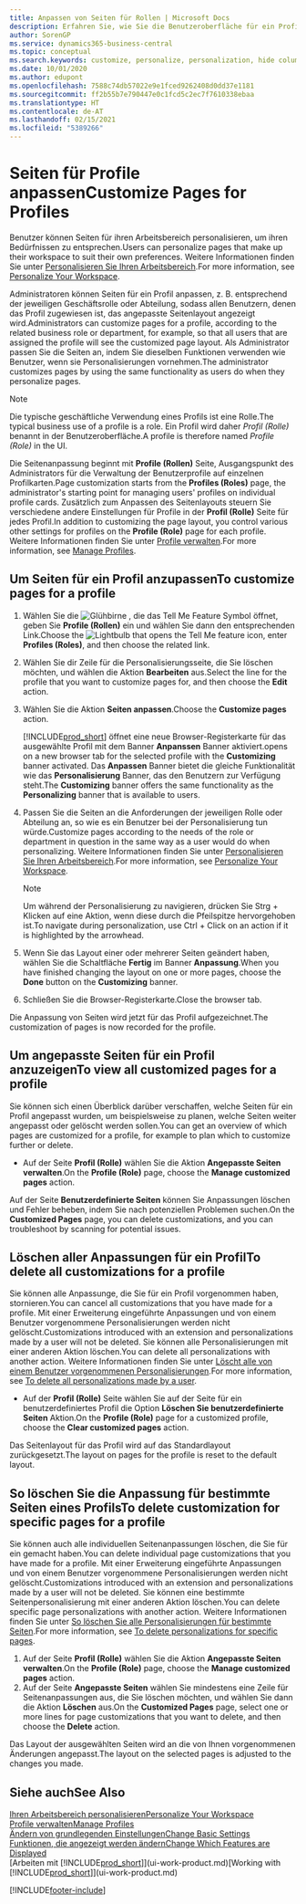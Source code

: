 ```yaml
---
title: Anpassen von Seiten für Rollen | Microsoft Docs
description: Erfahren Sie, wie Sie die Benutzeroberfläche für ein Profil (eine Rolle) anpassen, sodass allen Benutzern, die diese Rolle zugewiesen haben, ein benutzerdefinierter Arbeitsbereich angezeigt wird.
author: SorenGP
ms.service: dynamics365-business-central
ms.topic: conceptual
ms.search.keywords: customize, personalize, personalization, hide columns, remove fields, move fields
ms.date: 10/01/2020
ms.author: edupont
ms.openlocfilehash: 7588c74db57022e9e1fced9262408d0dd37e1181
ms.sourcegitcommit: ff2b55b7e790447e0c1fcd5c2ec7f7610338ebaa
ms.translationtype: HT
ms.contentlocale: de-AT
ms.lasthandoff: 02/15/2021
ms.locfileid: "5389266"
---
```

# <a name="customize-pages-for-profiles"></a><span data-ttu-id="19773-103">Seiten für Profile anpassen</span><span class="sxs-lookup"><span data-stu-id="19773-103">Customize Pages for Profiles</span></span>
<span data-ttu-id="19773-104">Benutzer können Seiten für ihren Arbeitsbereich personalisieren, um ihren Bedürfnissen zu entsprechen.</span><span class="sxs-lookup"><span data-stu-id="19773-104">Users can personalize pages that make up their workspace to suit their own preferences.</span></span> <span data-ttu-id="19773-105">Weitere Informationen finden Sie unter [Personalisieren Sie Ihren Arbeitsbereich](ui-personalization-user.md).</span><span class="sxs-lookup"><span data-stu-id="19773-105">For more information, see [Personalize Your Workspace](ui-personalization-user.md).</span></span>

<span data-ttu-id="19773-106">Administratoren können Seiten für ein Profil anpassen, z. B. entsprechend der jeweiligen Geschäftsrolle oder Abteilung, sodass allen Benutzern, denen das Profil zugewiesen ist, das angepasste Seitenlayout angezeigt wird.</span><span class="sxs-lookup"><span data-stu-id="19773-106">Administrators can customize pages for a profile, according to the related business role or department, for example, so that all users that are assigned the profile will see the customized page layout.</span></span> <span data-ttu-id="19773-107">Als Administrator passen Sie die Seiten an, indem Sie dieselben Funktionen verwenden wie Benutzer, wenn sie Personalisierungen vornehmen.</span><span class="sxs-lookup"><span data-stu-id="19773-107">The administrator customizes pages by using the same functionality as users do when they personalize pages.</span></span>

> [!NOTE]
> <span data-ttu-id="19773-108">Die typische geschäftliche Verwendung eines Profils ist eine Rolle.</span><span class="sxs-lookup"><span data-stu-id="19773-108">The typical business use of a profile is a role.</span></span> <span data-ttu-id="19773-109">Ein Profil wird daher *Profil (Rolle)* benannt in der Benutzeroberfläche.</span><span class="sxs-lookup"><span data-stu-id="19773-109">A profile is therefore named *Profile (Role)* in the UI.</span></span>

<span data-ttu-id="19773-110">Die Seitenanpassung beginnt mit **Profile (Rollen)** Seite, Ausgangspunkt des Administrators für die Verwaltung der Benutzerprofile auf einzelnen Profilkarten.</span><span class="sxs-lookup"><span data-stu-id="19773-110">Page customization starts from the **Profiles (Roles)** page, the administrator's starting point for managing users' profiles on individual profile cards.</span></span> <span data-ttu-id="19773-111">Zusätzlich zum Anpassen des Seitenlayouts steuern Sie verschiedene andere Einstellungen für Profile in der **Profil (Rolle)** Seite für jedes Profil.</span><span class="sxs-lookup"><span data-stu-id="19773-111">In addition to customizing the page layout, you control various other settings for profiles on the **Profile (Role)** page for each profile.</span></span> <span data-ttu-id="19773-112">Weitere Informationen finden Sie unter [Profile verwalten](admin-users-profiles-roles.md).</span><span class="sxs-lookup"><span data-stu-id="19773-112">For more information, see [Manage Profiles](admin-users-profiles-roles.md).</span></span>

## <a name="to-customize-pages-for-a-profile"></a><span data-ttu-id="19773-113">Um Seiten für ein Profil anzupassen</span><span class="sxs-lookup"><span data-stu-id="19773-113">To customize pages for a profile</span></span>
1. <span data-ttu-id="19773-114">Wählen Sie die ![Glühbirne , die das Tell Me Feature](media/ui-search/search_small.png "Tell Me-Funktion") Symbol öffnet, geben Sie **Profile (Rollen)** ein und wählen Sie dann den entsprechenden Link.</span><span class="sxs-lookup"><span data-stu-id="19773-114">Choose the ![Lightbulb that opens the Tell Me feature](media/ui-search/search_small.png "Tell me what you want to do") icon, enter **Profiles (Roles)**, and then choose the related link.</span></span>
2. <span data-ttu-id="19773-115">Wählen Sie dir Zeile für die Personalisierungsseite, die Sie löschen möchten, und wählen die Aktion **Bearbeiten** aus.</span><span class="sxs-lookup"><span data-stu-id="19773-115">Select the line for the profile that you want to customize pages for, and then choose the **Edit** action.</span></span>
3. <span data-ttu-id="19773-116">Wählen Sie die Aktion **Seiten anpassen**.</span><span class="sxs-lookup"><span data-stu-id="19773-116">Choose the **Customize pages** action.</span></span>

    [!INCLUDE[prod_short](includes/prod_short.md)] <span data-ttu-id="19773-117">öffnet eine neue Browser-Registerkarte für das ausgewählte Profil mit dem Banner **Anpanssen** Banner aktiviert.</span><span class="sxs-lookup"><span data-stu-id="19773-117">opens on a new browser tab for the selected profile with the **Customizing** banner activated.</span></span> <span data-ttu-id="19773-118">Das **Anpassen** Banner bietet die gleiche Funktionalität wie das **Personalisierung** Banner, das den Benutzern zur Verfügung steht.</span><span class="sxs-lookup"><span data-stu-id="19773-118">The **Customizing** banner offers the same functionality as the **Personalizing** banner that is available to users.</span></span>

4. <span data-ttu-id="19773-119">Passen Sie die Seiten an die Anforderungen der jeweiligen Rolle oder Abteilung an, so wie es ein Benutzer bei der Personalisierung tun würde.</span><span class="sxs-lookup"><span data-stu-id="19773-119">Customize pages according to the needs of the role or department in question in the same way as a user would do when personalizing.</span></span> <span data-ttu-id="19773-120">Weitere Informationen finden Sie unter [Personalisieren Sie Ihren Arbeitsbereich](ui-personalization-user.md).</span><span class="sxs-lookup"><span data-stu-id="19773-120">For more information, see [Personalize Your Workspace](ui-personalization-user.md).</span></span>

    > [!NOTE]
    > <span data-ttu-id="19773-121">Um während der Personalisierung zu navigieren, drücken Sie Strg + Klicken auf eine Aktion, wenn diese durch die Pfeilspitze hervorgehoben ist.</span><span class="sxs-lookup"><span data-stu-id="19773-121">To navigate during personalization, use Ctrl + Click on an action if it is highlighted by the arrowhead.</span></span>

5. <span data-ttu-id="19773-122">Wenn Sie das Layout einer oder mehrerer Seiten geändert haben, wählen Sie die Schaltfläche **Fertig** im Banner **Anpassung**.</span><span class="sxs-lookup"><span data-stu-id="19773-122">When you have finished changing the layout on one or more pages, choose the **Done** button on the **Customizing** banner.</span></span>
6. <span data-ttu-id="19773-123">Schließen Sie die Browser-Registerkarte.</span><span class="sxs-lookup"><span data-stu-id="19773-123">Close the browser tab.</span></span>

<span data-ttu-id="19773-124">Die Anpassung von Seiten wird jetzt für das Profil aufgezeichnet.</span><span class="sxs-lookup"><span data-stu-id="19773-124">The customization of pages is now recorded for the profile.</span></span>

## <a name="to-view-all-customized-pages-for-a-profile"></a><span data-ttu-id="19773-125">Um angepasste Seiten für ein Profil anzuzeigen</span><span class="sxs-lookup"><span data-stu-id="19773-125">To view all customized pages for a profile</span></span>

<span data-ttu-id="19773-126">Sie können sich einen Überblick darüber verschaffen, welche Seiten für ein Profil angepasst wurden, um beispielsweise zu planen, welche Seiten weiter angepasst oder gelöscht werden sollen.</span><span class="sxs-lookup"><span data-stu-id="19773-126">You can get an overview of which pages are customized for a profile, for example to plan which to customize further or delete.</span></span>

- <span data-ttu-id="19773-127">Auf der Seite **Profil (Rolle)** wählen Sie die Aktion **Angepasste Seiten verwalten**.</span><span class="sxs-lookup"><span data-stu-id="19773-127">On the **Profile (Role)** page, choose the **Manage customized pages** action.</span></span>

<span data-ttu-id="19773-128">Auf der Seite **Benutzerdefinierte Seiten** können Sie Anpassungen löschen und Fehler beheben, indem Sie nach potenziellen Problemen suchen.</span><span class="sxs-lookup"><span data-stu-id="19773-128">On the **Customized Pages** page, you can delete customizations, and you can troubleshoot by scanning for potential issues.</span></span>  

## <a name="to-delete-all-customizations-for-a-profile"></a><span data-ttu-id="19773-129">Löschen aller Anpassungen für ein Profil</span><span class="sxs-lookup"><span data-stu-id="19773-129">To delete all customizations for a profile</span></span>
<span data-ttu-id="19773-130">Sie können alle Anpassunge, die Sie für ein Profil vorgenommen haben, stornieren.</span><span class="sxs-lookup"><span data-stu-id="19773-130">You can cancel all customizations that you have made for a profile.</span></span> <span data-ttu-id="19773-131">Mit einer Erweiterung eingeführte Anpassungen und von einem Benutzer vorgenommene Personalisierungen werden nicht gelöscht.</span><span class="sxs-lookup"><span data-stu-id="19773-131">Customizations introduced with an extension and personalizations made by a user will not be deleted.</span></span> <span data-ttu-id="19773-132">Sie können alle Personalisierungen mit einer anderen Aktion löschen.</span><span class="sxs-lookup"><span data-stu-id="19773-132">You can delete all personalizations with another action.</span></span> <span data-ttu-id="19773-133">Weitere Informationen finden Sie unter [Löscht alle von einem Benutzer vorgenommenen Personalisierungen](admin-users-profiles-roles.md#to-delete-all-personalizations-made-by-a-user).</span><span class="sxs-lookup"><span data-stu-id="19773-133">For more information, see [To delete all personalizations made by a user](admin-users-profiles-roles.md#to-delete-all-personalizations-made-by-a-user).</span></span>

- <span data-ttu-id="19773-134">Auf der **Profil (Rolle)** Seite wählen Sie auf der Seite für ein benutzerdefiniertes Profil die Option **Löschen Sie benutzerdefinierte Seiten** Aktion.</span><span class="sxs-lookup"><span data-stu-id="19773-134">On the **Profile (Role)** page for a customized profile, choose the **Clear customized pages** action.</span></span>

<span data-ttu-id="19773-135">Das Seitenlayout für das Profil wird auf das Standardlayout zurückgesetzt.</span><span class="sxs-lookup"><span data-stu-id="19773-135">The layout on pages for the profile is reset to the default layout.</span></span>  

## <a name="to-delete-customization-for-specific-pages-for-a-profile"></a><span data-ttu-id="19773-136">So löschen Sie die Anpassung für bestimmte Seiten eines Profils</span><span class="sxs-lookup"><span data-stu-id="19773-136">To delete customization for specific pages for a profile</span></span>
<span data-ttu-id="19773-137">Sie können auch alle individuellen Seitenanpassungen löschen, die Sie für ein gemacht haben.</span><span class="sxs-lookup"><span data-stu-id="19773-137">You can delete individual page customizations that you have made for a profile.</span></span> <span data-ttu-id="19773-138">Mit einer Erweiterung eingeführte Anpassungen und von einem Benutzer vorgenommene Personalisierungen werden nicht gelöscht.</span><span class="sxs-lookup"><span data-stu-id="19773-138">Customizations introduced with an extension and personalizations made by a user will not be deleted.</span></span> <span data-ttu-id="19773-139">Sie können eine bestimmte Seitenpersonalisierung mit einer anderen Aktion löschen.</span><span class="sxs-lookup"><span data-stu-id="19773-139">You can delete specific page personalizations with another action.</span></span> <span data-ttu-id="19773-140">Weitere Informationen finden Sie unter [So löschen Sie alle Personalisierungen für bestimmte Seiten](admin-users-profiles-roles.md#to-delete-personalizations-for-specific-pages).</span><span class="sxs-lookup"><span data-stu-id="19773-140">For more information, see [To delete personalizations for specific pages](admin-users-profiles-roles.md#to-delete-personalizations-for-specific-pages).</span></span>

1. <span data-ttu-id="19773-141">Auf der Seite **Profil (Rolle)** wählen Sie die Aktion **Angepasste Seiten verwalten**.</span><span class="sxs-lookup"><span data-stu-id="19773-141">On the **Profile (Role)** page, choose the **Manage customized pages** action.</span></span>
2. <span data-ttu-id="19773-142">Auf der Seite **Angepasste Seiten** wählen Sie mindestens eine Zeile für Seitenanpassungen aus, die Sie löschen möchten, und wählen Sie dann die Aktion **Löschen** aus.</span><span class="sxs-lookup"><span data-stu-id="19773-142">On the **Customized Pages** page, select one or more lines for page customizations that you want to delete, and then choose the **Delete** action.</span></span>

<span data-ttu-id="19773-143">Das Layout der ausgewählten Seiten wird an die von Ihnen vorgenommenen Änderungen angepasst.</span><span class="sxs-lookup"><span data-stu-id="19773-143">The layout on the selected pages is adjusted to the changes you made.</span></span>

## <a name="see-also"></a><span data-ttu-id="19773-144">Siehe auch</span><span class="sxs-lookup"><span data-stu-id="19773-144">See Also</span></span>

[<span data-ttu-id="19773-145">Ihren Arbeitsbereich personalisieren</span><span class="sxs-lookup"><span data-stu-id="19773-145">Personalize Your Workspace</span></span>](ui-personalization-user.md)  
[<span data-ttu-id="19773-146">Profile verwalten</span><span class="sxs-lookup"><span data-stu-id="19773-146">Manage Profiles</span></span>](admin-users-profiles-roles.md)  
[<span data-ttu-id="19773-147">Ändern von grundlegenden Einstellungen</span><span class="sxs-lookup"><span data-stu-id="19773-147">Change Basic Settings</span></span>](ui-change-basic-settings.md)  
[<span data-ttu-id="19773-148">Funktionen, die angezeigt werden ändern</span><span class="sxs-lookup"><span data-stu-id="19773-148">Change Which Features are Displayed</span></span>](ui-experiences.md)  
<span data-ttu-id="19773-149">[Arbeiten mit [!INCLUDE[prod_short](includes/prod_short.md)]](ui-work-product.md)</span><span class="sxs-lookup"><span data-stu-id="19773-149">[Working with [!INCLUDE[prod_short](includes/prod_short.md)]](ui-work-product.md)</span></span>  


[!INCLUDE[footer-include](includes/footer-banner.md)]